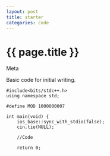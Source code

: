 ```yaml
---
layout: post
title: starter
categories: code
---
```


{{ page.title }}
================

<p class="meta">Meta</p>

Basic code for initial writing. 

~~~~
#include<bits/stdc++.h>
using namespace std;

#define MOD 1000000007

int main(void) {
    ios_base::sync_with_stdio(false);
    cin.tie(NULL);
    
    //Code
    
    return 0;
~~~~
